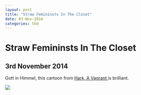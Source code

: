 ```yaml
---
layout: post
title: "Straw Femininsts In The Closet"
date: 03-Nov-2014
categories: tbd
---
```


# Straw Femininsts In The Closet

## 3rd November 2014

Gott in Himmel,   this cartoon from <a href="http://www.harkavagrant.com/">Hark, A Vagrant </a>is brilliant.

<img class="photo-horiz" src="http://www.harkavagrant.com/nonsense/strawfeministssm.png" />

 
